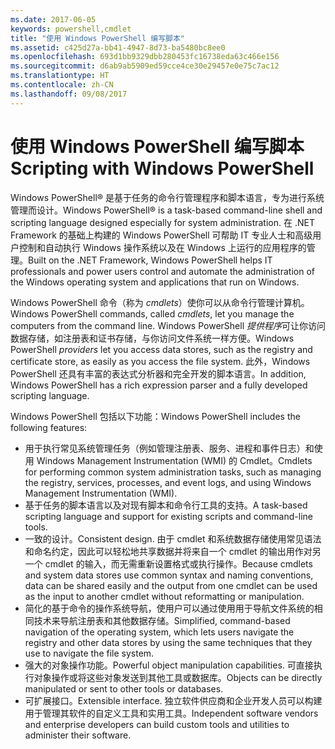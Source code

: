 ```yaml
---
ms.date: 2017-06-05
keywords: powershell,cmdlet
title: "使用 Windows PowerShell 编写脚本"
ms.assetid: c425d27a-bb41-4947-8d73-ba5480bc8ee0
ms.openlocfilehash: 693d1bb9329dbb280453fc16738eda63c466e156
ms.sourcegitcommit: d6ab9ab5909ed59cce4ce30e29457e0e75c7ac12
ms.translationtype: HT
ms.contentlocale: zh-CN
ms.lasthandoff: 09/08/2017
---
```

# <a name="scripting-with-windows-powershell"></a><span data-ttu-id="cb8df-103">使用 Windows PowerShell 编写脚本</span><span class="sxs-lookup"><span data-stu-id="cb8df-103">Scripting with Windows PowerShell</span></span>

<span data-ttu-id="cb8df-104">Windows PowerShell® 是基于任务的命令行管理程序和脚本语言，专为进行系统管理而设计。</span><span class="sxs-lookup"><span data-stu-id="cb8df-104">Windows PowerShell® is a task-based command-line shell and scripting language designed especially for system administration.</span></span> <span data-ttu-id="cb8df-105">在 .NET Framework 的基础上构建的 Windows PowerShell 可帮助 IT 专业人士和高级用户控制和自动执行 Windows 操作系统以及在 Windows 上运行的应用程序的管理。</span><span class="sxs-lookup"><span data-stu-id="cb8df-105">Built on the .NET Framework, Windows PowerShell helps IT professionals and power users control and automate the administration of the Windows operating system and applications that run on Windows.</span></span>

<span data-ttu-id="cb8df-106">Windows PowerShell 命令（称为 *cmdlets*）使你可以从命令行管理计算机。</span><span class="sxs-lookup"><span data-stu-id="cb8df-106">Windows PowerShell commands, called *cmdlets*, let you manage the computers from the command line.</span></span> <span data-ttu-id="cb8df-107">Windows PowerShell *提供程序*可让你访问数据存储，如注册表和证书存储，与你访问文件系统一样方便。</span><span class="sxs-lookup"><span data-stu-id="cb8df-107">Windows PowerShell *providers* let you access data stores, such as the registry and certificate store, as easily as you access the file system.</span></span> <span data-ttu-id="cb8df-108">此外，Windows PowerShell 还具有丰富的表达式分析器和完全开发的脚本语言。</span><span class="sxs-lookup"><span data-stu-id="cb8df-108">In addition, Windows PowerShell has a rich expression parser and a fully developed scripting language.</span></span>

<span data-ttu-id="cb8df-109">Windows PowerShell 包括以下功能：</span><span class="sxs-lookup"><span data-stu-id="cb8df-109">Windows PowerShell includes the following features:</span></span>

- <span data-ttu-id="cb8df-110">用于执行常见系统管理任务（例如管理注册表、服务、进程和事件日志）和使用 Windows Management Instrumentation (WMI) 的 Cmdlet。</span><span class="sxs-lookup"><span data-stu-id="cb8df-110">Cmdlets for performing common system administration tasks, such as managing the registry, services, processes, and event logs, and using Windows Management Instrumentation (WMI).</span></span>
- <span data-ttu-id="cb8df-111">基于任务的脚本语言以及对现有脚本和命令行工具的支持。</span><span class="sxs-lookup"><span data-stu-id="cb8df-111">A task-based scripting language and support for existing scripts and command-line tools.</span></span>
- <span data-ttu-id="cb8df-112">一致的设计。</span><span class="sxs-lookup"><span data-stu-id="cb8df-112">Consistent design.</span></span> <span data-ttu-id="cb8df-113">由于 cmdlet 和系统数据存储使用常见语法和命名约定，因此可以轻松地共享数据并将来自一个 cmdlet 的输出用作对另一个 cmdlet 的输入，而无需重新设置格式或执行操作。</span><span class="sxs-lookup"><span data-stu-id="cb8df-113">Because cmdlets and system data stores use common syntax and naming conventions, data can be shared easily and the output from one cmdlet can be used as the input to another cmdlet without reformatting or manipulation.</span></span>
- <span data-ttu-id="cb8df-114">简化的基于命令的操作系统导航，使用户可以通过使用用于导航文件系统的相同技术来导航注册表和其他数据存储。</span><span class="sxs-lookup"><span data-stu-id="cb8df-114">Simplified, command-based navigation of the operating system, which lets users navigate the registry and other data stores by using the same techniques that they use to navigate the file system.</span></span>
- <span data-ttu-id="cb8df-115">强大的对象操作功能。</span><span class="sxs-lookup"><span data-stu-id="cb8df-115">Powerful object manipulation capabilities.</span></span> <span data-ttu-id="cb8df-116">可直接执行对象操作或将这些对象发送到其他工具或数据库。</span><span class="sxs-lookup"><span data-stu-id="cb8df-116">Objects can be directly manipulated or sent to other tools or databases.</span></span>
- <span data-ttu-id="cb8df-117">可扩展接口。</span><span class="sxs-lookup"><span data-stu-id="cb8df-117">Extensible interface.</span></span> <span data-ttu-id="cb8df-118">独立软件供应商和企业开发人员可以构建用于管理其软件的自定义工具和实用工具。</span><span class="sxs-lookup"><span data-stu-id="cb8df-118">Independent software vendors and enterprise developers can build custom tools and utilities to administer their software.</span></span>


